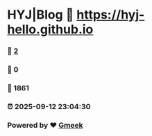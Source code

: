 # HYJ|Blog :link: https://hyj-hello.github.io 
### :page_facing_up: [2](https://hyj-hello.github.io/tag.html) 
### :speech_balloon: 0 
### :hibiscus: 1861 
### :alarm_clock: 2025-09-12 23:04:30 
### Powered by :heart: [Gmeek](https://github.com/Meekdai/Gmeek)
